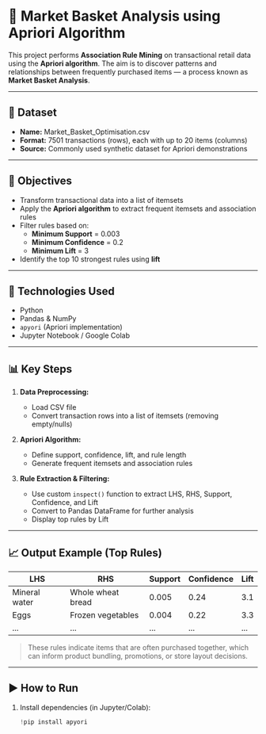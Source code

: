 # 🛒 Market Basket Analysis using Apriori Algorithm

This project performs **Association Rule Mining** on transactional retail data using the **Apriori algorithm**. The aim is to discover patterns and relationships between frequently purchased items — a process known as **Market Basket Analysis**.

---

## 📁 Dataset

- **Name:** Market_Basket_Optimisation.csv  
- **Format:** 7501 transactions (rows), each with up to 20 items (columns)
- **Source:** Commonly used synthetic dataset for Apriori demonstrations

---

## 🧠 Objectives

- Transform transactional data into a list of itemsets
- Apply the **Apriori algorithm** to extract frequent itemsets and association rules
- Filter rules based on:
  - **Minimum Support** = 0.003
  - **Minimum Confidence** = 0.2
  - **Minimum Lift** = 3
- Identify the top 10 strongest rules using **lift**

---

## 🔧 Technologies Used

- Python
- Pandas & NumPy
- `apyori` (Apriori implementation)
- Jupyter Notebook / Google Colab

---

## 📊 Key Steps

1. **Data Preprocessing:**
   - Load CSV file
   - Convert transaction rows into a list of itemsets (removing empty/nulls)
   
2. **Apriori Algorithm:**
   - Define support, confidence, lift, and rule length
   - Generate frequent itemsets and association rules

3. **Rule Extraction & Filtering:**
   - Use custom `inspect()` function to extract LHS, RHS, Support, Confidence, and Lift
   - Convert to Pandas DataFrame for further analysis
   - Display top rules by Lift

---

## 📈 Output Example (Top Rules)

| LHS         | RHS         | Support | Confidence | Lift  |
|-------------|-------------|---------|------------|-------|
| Mineral water | Whole wheat bread | 0.005       | 0.24       | 3.1   |
| Eggs         | Frozen vegetables  | 0.004       | 0.22       | 3.3   |
| ...         | ...         | ...     | ...        | ...   |

> These rules indicate items that are often purchased together, which can inform product bundling, promotions, or store layout decisions.

---

## ▶️ How to Run

1. Install dependencies (in Jupyter/Colab):
   ```python
   !pip install apyori
